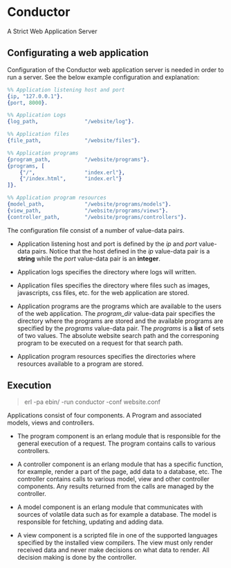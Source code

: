 # Conductor
A Strict Web Application Server

## Configurating a web application
Configuration of the Conductor web application server is needed in order to
run a server. See the below example configuration and explanation:

```erlang
%% Application listening host and port
{ip, "127.0.0.1"}.
{port, 8000}.

%% Application Logs
{log_path,               "/website/log"}.

%% Application files
{file_path,              "/website/files"}.

%% Application programs
{program_path,           "/website/programs"}.
{programs, [
    {"/",                "index.erl"},
    {"/index.html",      "index.erl"}
]}.

%% Application program resources
{model_path,             "/website/programs/models"}.
{view_path,              "/website/programs/views"}.
{controller_path,        "/website/programs/controllers"}.

```
The configuration file consist of a number of value-data pairs.

* Application listening host and port is defined by the _ip_ and _port_ 
value-data pairs. Notice that the host defined in the _ip_ value-data pair 
is a __string__ while the _port_ value-data pair is an __integer__.

* Application logs specifies the directory where logs will written.

* Application files specifies the directory where files such as images, 
javascripts, css files, etc. for the web application are stored.

* Application programs are the programs which are available to the users
of the web application. The _program_dir_ value-data pair specifies the 
directory where the programs are stored and the available programs are 
specified by the _programs_ value-data pair. The _programs_ is a __list__ 
of sets of two values. The absolute website search path and the corresponing 
program to be executed on a request for that search path.

* Application program resources specifies the directories where resources 
available to a program are stored.


## Execution
> erl -pa ebin/ -run conductor -conf website.conf

Applications consist of four components. A Program and associated models, 
views and controllers.

* The program component is an erlang module that is responsible for the general 
execution of a request. The program contains calls to various controllers.

* A controller component is an erlang module that has a specific function, 
for example, render a part of the page, add data to a database, etc. 
The controller contains calls to various model, view and other controller 
components. Any results returned from the calls are managed by the controller.

* A model component is an erlang module that communicates with sources of 
volatile data such as for example a database. The model is responsible for 
fetching, updating and adding data.

* A view component is a scripted file in one of the supported languages
specified by the installed view compilers. The view must only render received 
data and never make decisions on what data to render. All decision making is 
done by the controller.
